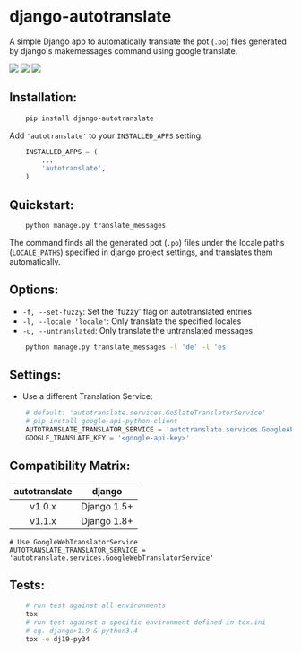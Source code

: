 
django-autotranslate
====================

A simple Django app to automatically translate the pot (`.po`) files generated by django's makemessages command
using google translate.

[![][travis-ci]][travis] [![][pypi-version]][pypi] ![][requirements]

Installation:
-------------

```bash
    pip install django-autotranslate
```

Add ``'autotranslate'`` to your ``INSTALLED_APPS`` setting.

```python
    INSTALLED_APPS = (
        ...
        'autotranslate',
    )
```

Quickstart:
-----------

```bash
    python manage.py translate_messages
```

The command finds all the generated pot (``.po``) files under the locale paths (``LOCALE_PATHS``) specified in django project settings, and translates them automatically.


Options:
--------

- ``-f, --set-fuzzy``: Set the 'fuzzy' flag on autotranslated entries
- ``-l, --locale 'locale'``: Only translate the specified locales
- ``-u, --untranslated``: Only translate the untranslated messages

```bash
    python manage.py translate_messages -l 'de' -l 'es'
```

Settings:
---------

- Use a different Translation Service:

```python
    # default: 'autotranslate.services.GoSlateTranslatorService'
    # pip install google-api-python-client
    AUTOTRANSLATE_TRANSLATOR_SERVICE = 'autotranslate.services.GoogleAPITranslatorService'
    GOOGLE_TRANSLATE_KEY = '<google-api-key>'
```

Compatibility Matrix:
--------------------

| autotranslate | django      |
| :-----------: | :---------: |
| v1.0.x        | Django 1.5+ |
| v1.1.x        | Django 1.8+ |

    # Use GoogleWebTranslatorService
    AUTOTRANSLATE_TRANSLATOR_SERVICE = 'autotranslate.services.GoogleWebTranslatorService'

Tests:
-----

```bash
    # run test against all environments
    tox
    # run test against a specific environment defined in tox.ini
    # eg. django>1.9 & python3.4
    tox -e dj19-py34
```

[travis-ci]: https://travis-ci.org/ankitpopli1891/django-autotranslate.svg?branch=master
[travis]: https://travis-ci.org/ankitpopli1891/django-autotranslate

[pypi-version]: https://img.shields.io/pypi/v/django-autotranslate.svg
[pypi]: https://pypi.python.org/pypi/django-autotranslate/

[requirements]: https://requires.io/github/ankitpopli1891/django-autotranslate/requirements.svg?branch=master

